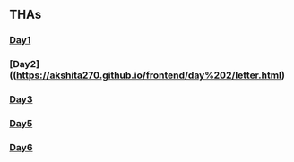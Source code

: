 
## THAs

<!-- You can use the [editor on GitHub](https://github.com/03pawan/Web_dev_Devsnest/edit/gh-pages/index.md) to maintain and preview the content for your website in Markdown files.
Whenever you commit to this repository, GitHub Pages will run [Jekyll](https://jekyllrb.com/) to rebuild the pages in your site, from the content in your Markdown files.
### Markdown
Markdown is a lightweight and easy-to-use syntax for styling your writing. It includes conventions for
```markdown
Syntax highlighted code block
# Header 1
## Header 2
### Header 3
- Bulleted
- List
1. Numbered
2. List
**Bold** and _Italic_ and `Code` text
[Link](url) and ![Image](src)
``` -->

### [Day1](https://akshita270.github.io/frontend/day%201/letter.html)
### [Day2]((https://akshita270.github.io/frontend/day%202/letter.html)
### [Day3](https://akshita270.github.io/frontend/day-3/resume.html)
### [Day5](https://akshita270.github.io/frontend/day%205/calculator.html)
### [Day6](https://github.com/akshita270/frontend/blob/main/day%206/drive.js)

<!-- ### Jekyll Themes
Your Pages site will use the layout and styles from the Jekyll theme you have selected in your [repository settings](https://github.com/03pawan/Web_dev_Devsnest/settings/pages). The name of this theme is saved in the Jekyll `_config.yml` configuration file.
### Support or Contact
Having trouble with Pages? Check out our [documentation](https://docs.github.com/categories/github-pages-basics/) or [contact support](https://support.github.com/contact) and we’ll help you sort it out. -->

